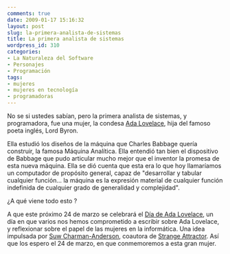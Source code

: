 ```yaml
---
comments: true
date: 2009-01-17 15:16:32
layout: post
slug: la-primera-analista-de-sistemas
title: La primera analista de sistemas
wordpress_id: 310
categories:
- La Naturaleza del Software
- Personajes
- Programación
tags:
- mujeres
- mujeres en tecnología
- programadoras
---
```


No se si ustedes sabían, pero la primera analista de sistemas, y programadora, fue una mujer, la condesa [Ada Lovelace](http://www.sdsc.edu/ScienceWomen/lovelace.html), hija del famoso poeta inglés, Lord Byron.

Ella estudió los diseños de la máquina que Charles Babbage quería construir, la famosa Máquina Analítica. Ella entendió tan bien el dispositivo de Babbage que pudo articular mucho mejor que el inventor la promesa de esta nueva máquina. Ella se dió cuenta que esta era lo que hoy llamaríamos un computador de propósito general, capaz de "desarrollar y tabular cualquier función... la máquina es la expresión material de cualquier función indefinida de cualquier grado de generalidad y complejidad".

¿A qué viene todo esto ?

A que este próximo 24 de marzo se celebrará el [Día de Ada Lovelace](http://www.pledgebank.com/AdaLovelaceDay), un día en que varios nos hemos comprometido a escribir sobre Ada Lovelace, y reflexionar sobre el papel de las mujeres en la informática. Una idea impulsada por [Suw Charman-Anderson](http://suw.org.uk/about-me), coautora de [Strange Attractor](http://www.lnds.net/http://strange.corante.com/). Así que los espero el 24 de marzo, en que conmemoremos a esta gran mujer.



